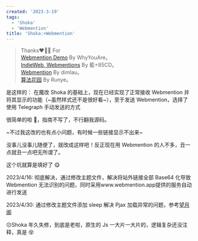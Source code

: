 ```yaml
---
created: '2023-3-19'
tags:
  - 'Shoka'
  - 'Webmention'
title: 'Shoka:+Webmention'
---
```


> Thanks❤️🌹😋 For  
> [Webmention Demo](https://whyouare111.github.io/hexo-icarus-showcase/2021/02/02/webmention-demo/) By WhyYouAre。  
> [IndieWeb, Webmentions](https://kwaa.dev/indieweb) By 藍+85CD。  
> [Webmention](https://kaix.in/0001/webmention/) By dimlau。  
> [算法花园](https://blog.xiang578.com/note/641ea60f-a31e-4979-9327-c50509c146e3.html) By Runye。

是这样的： 在魔改 Shoka 的基础上，现在已经实现了正常接收 Webmention 并将其显示的功能（~虽然样式还不是很好看~），至于发送 Webmention，选择了使用 Telegraph 手动发送的方式

很简单的啦 🤩，指南不写了，不行翻我源码。

~不过我这改的也有点小问题，有时候一些链接显示不出来~

没事儿没事儿随便了，就改成这样吧！反正现在用 Webmention 的人不多，丑一点就丑一点吧无所谓了。

这个坑就算是填好了 😋

2023/4/16: 彻底解决，通过修改主题文件，解决将站外链接全部 Base64 化导致 Webmention 无法识别的问题，同时采用www.webmention.app提供的服务自动进行发送

2023/4/30: 通过修改主题文件添加 sleep 解决 Pjax 加载异常的问题，参考[望月阁](https://www.kaitaku.xyz/webbuild/shokatwikoo/)

😔Shoka 年久失修，到底是老啦，原生的 Js 一大片一大片的，逻辑复杂还没注释，真是 😵
